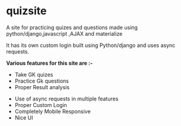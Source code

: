 # quizsite
A site for practicing quizes and questions made using python/django,javascript ,AJAX and materialize
<br/>
<p> It has its own custom login built using Python/django and uses async requests.</p>

<p><b> Various features for this site are :-</b></p>

<ul>
<li> Take GK quizes</li>
<li> Practice Gk questions </li>
<li> Proper Result analysis</p>
<li> Use of async requests in multiple features</li>
<li> Proper Custom Login </li>
<li> Completely Mobile Responsive</li>
<li> Nice UI </li>
